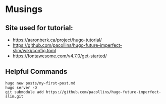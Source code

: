 # Musings
## Site used for tutorial: 
- https://aaronberk.ca/project/hugo-tutorial/
- https://github.com/pacollins/hugo-future-imperfect-slim/wiki/config.toml
- https://fontawesome.com/v4.7.0/get-started/

## Helpful Commands
``` 
hugo new posts/my-first-post.md
hugo server -D
git submodule add https://github.com/pacollins/hugo-future-imperfect-slim.git